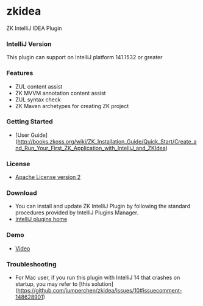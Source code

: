 # zkidea
ZK IntelliJ IDEA Plugin

### IntelliJ Version

This plugin can support on IntelliJ platform 141.1532 or greater

### Features

 * ZUL content assist
 * ZK MVVM annotation content assist
 * ZUL syntax check
 * ZK Maven archetypes for creating ZK project
 
### Getting Started
 * [User Guide] (http://books.zkoss.org/wiki/ZK_Installation_Guide/Quick_Start/Create_and_Run_Your_First_ZK_Application_with_IntelliJ_and_ZKIdea)

### License

 * [Apache License version 2](https://github.com/jumperchen/zkidea/blob/master/LICENSE)

### Download

 * You can install and update ZK IntelliJ Plugin by following the standard procedures provided by IntelliJ Plugins Manager.
 * [IntelliJ plugins home](https://plugins.jetbrains.com/plugin/7855)

### Demo

 * [Video](http://screencast.com/t/xjx0RyzX)
 
### Troubleshooting

 * For Mac user, if you run this plugin with IntelliJ 14 that crashes on startup, you may refer to [this solution] (https://github.com/jumperchen/zkidea/issues/10#issuecomment-148628901)